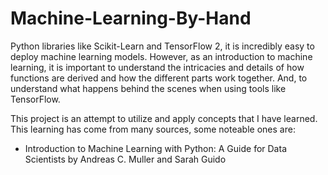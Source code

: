# Machine-Learning-By-Hand

Python libraries like Scikit-Learn and TensorFlow 2, it is incredibly easy to deploy machine learning models.
However, as an introduction to machine learning, it is important to understand the intricacies and details of how functions are derived and how the different parts work together. And, to understand what happens behind the scenes when using tools like TensorFlow.

This project is an attempt to utilize and apply concepts that I have learned. This learning has come from many sources, some noteable ones are:

- Introduction to Machine Learning with Python: A Guide for Data Scientists by Andreas C. Muller and Sarah Guido
